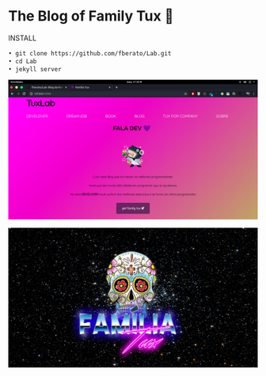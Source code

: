 #  The Blog of Family Tux 🍕
 
 INSTALL
    
    • git clone https://github.com/fberato/Lab.git
    • cd Lab
    • jekyll server






 ![](screen/cap01.png)

 ![](assets/img/template.jpg)
